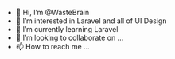 - 👋 Hi, I’m @WasteBrain
- 👀 I’m interested in Laravel and all of UI Design
- 🌱 I’m currently learning Laravel
- 💞️ I’m looking to collaborate on ...
- 📫 How to reach me ...

<!---
WasteBrain/WasteBrain is a ✨ special ✨ repository because its `README.md` (this file) appears on your GitHub profile.
You can click the Preview link to take a look at your changes.
--->
